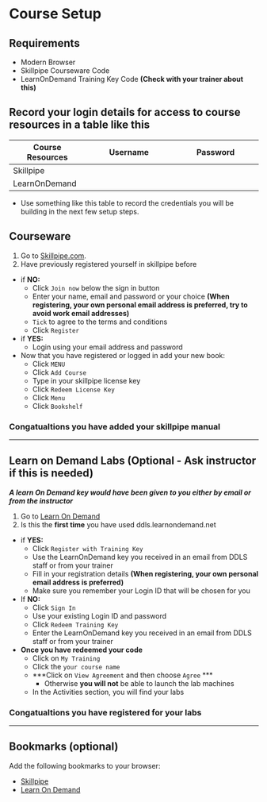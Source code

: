 # Course Setup

## Requirements

* Modern Browser
* Skillpipe Courseware Code
* LearnOnDemand Training Key Code **(Check with your trainer about this)**

## Record your login details for access to course resources in a table like this

Course Resources| Username| Password
---|---|---
Skillpipe|<img width=200/>|<img width=200/>
LearnOnDemand||

- Use something like this table to record the credentials you will be building in the next few setup steps.

## Courseware

1. Go to [Skillpipe.com](https://skillpipe.com/).
2. Have previously registered yourself in skillpipe before 
- if **NO:**
  - Click ```Join now``` below the sign in button
  - Enter your name, email and password or your choice **(When registering, your own personal email address is preferred, try to avoid work email addresses)**
  - ```Tick``` to agree to the terms and conditions
  - Click ```Register```
- if **YES:**
  - Login using your email address and password
- Now that you have registered or logged in add your new book:
  - Click ```MENU```
  - Click ```Add Course```
  - Type in your skillpipe license key
  - Click ```Redeem License Key```
  - Click ```Menu```
  - Click ```Bookshelf```

### Congatualtions you have added your skillpipe manual

---

## Learn on Demand Labs  (Optional - Ask instructor if this is needed)

***A learn On Demand key would have been given to you either by email or from the instructor***

1. Go to [Learn On Demand](https://ddls.learnondemand.net)
1. Is this the **first time** you have used ddls.learnondemand.net
- if **YES:**
  - Click `Register with Training Key`  
  - Use the LearnOnDemand key you received in an email from DDLS staff or from your trainer
  - Fill in your registration details **(When registering, your own personal email address is preferred)**
  - Make sure you remember your Login ID that will be chosen for you
- If **NO:**
  - Click ```Sign In```
  - Use your existing Login ID and password
  - Click ```Redeem Training Key```
  - Enter the LearnOnDemand key you received in an email from DDLS staff or from your trainer
- **Once you have redeemed your code**
  - Click on ```My Training```
  - Click the ```your course name```
  - ***Click on ```View Agreement``` and then choose ```Agree``` *** 
    - Otherwise **you will not** be able to launch the lab machines
  - In the Activities section, you will find your labs

### Congatualtions you have registered for your labs

---

## Bookmarks (optional)

Add the following bookmarks to your browser:

* [Skillpipe](https://skillpipe.com)
* [Learn On Demand](https://ddls.learnondemand.net)
